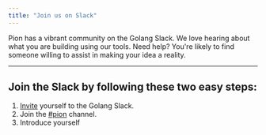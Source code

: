 ```yaml
---
title: "Join us on Slack"
---
```

Pion has a vibrant community on the Golang Slack. We love hearing about what you are building using our tools. Need help? You're likely to find someone willing to assist in making your idea a reality.

----

## Join the Slack by following these two easy steps:

1. [Invite](http://invite.slack.golangbridge.org/) yourself to the Golang Slack.
2. Join the [#pion](http://gophers.slack.com/messages/pion) channel.
3. Introduce yourself
